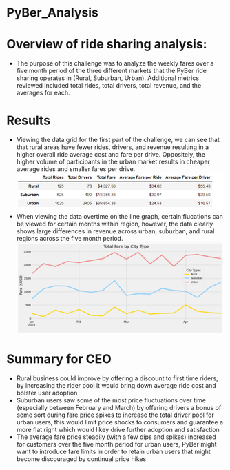 # PyBer_Analysis 
# Overview of ride sharing analysis:
* The purpose of this challenge was to analyze the weekly fares over a five month period of the three different markets that the PyBer ride sharing operates in (Rural, Suburban, Urban). Additional metrics reviewed included total rides, total drivers, total revenue, and the averages for each.
# Results
* Viewing the data grid for the first part of the challenge, we can see that that rural areas have fewer rides, drivers, and revenue resulting in a higher overall ride average cost and fare per drive. Oppositely, the higher volume of participants in the urban market results in cheaper average rides and smaller fares per drive.
![Original School Analysis Results](https://github.com/AMDavitt/PyBer_Analysis/blob/main/PyBer_summary_grid.png)
* When viewing the data overtime on the line graph, certain flucations can be viewed for certain months within region, however, the data clearly shows large differences in revenue across urban, suburban, and rural regions across the five month period.
![Original School Analysis Results](https://github.com/AMDavitt/PyBer_Analysis/blob/main/PyBer_fare_summary.png) 
# Summary for CEO
* Rural business could improve by offering a discount to first time riders, by increasing the rider pool it would bring down average ride cost and bolster user adoption
* Suburban users saw some of the most price fluctuations over time (especially between February and March) by offering drivers a bonus of some sort during fare price spikes to increase the total driver pool for urban users, this would limit price shocks to consumers and guarantee a more flat right which would likey drive further adoption and satisfaction
* The average fare price steadily (with a few dips and spikes) increased for customers over the five month period for urban users, PyBer might want to introduce fare limits in order to retain urban users that might become discouraged by continual price hikes
